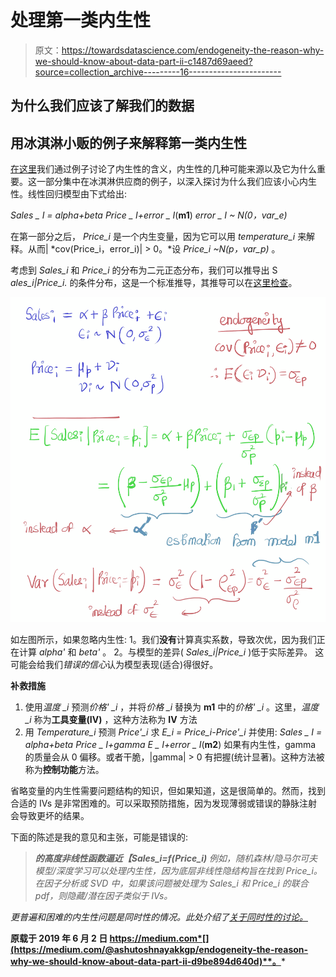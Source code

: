 # 处理第一类内生性

> 原文：<https://towardsdatascience.com/endogeneity-the-reason-why-we-should-know-about-data-part-ii-c1487d69aeed?source=collection_archive---------16----------------------->

## 为什么我们应该了解我们的数据

## 用冰淇淋小贩的例子来解释第一类内生性

[在这里](https://medium.com/@ashutoshnayakkgp/endogeneity-the-reason-why-we-should-know-about-data-part-i-80ec33df66ae)我们通过例子讨论了内生性的含义，内生性的几种可能来源以及它为什么重要。这一部分集中在冰淇淋供应商的例子，以深入探讨为什么我们应该小心内生性。线性回归模型由下式给出:

*Sales _ I = alpha+beta Price _ I+error _ I*(**m1**) *error _ I ~ N(0，var_e)*

在第一部分之后， *Price_i* 是一个内生变量，因为它可以用 *temperature_i* 来解释。从而| *cov(Price_i，error_i)| > 0。*设 *Price_i ~N(p，var_p)* 。

考虑到 *Sales_i* 和 *Price_i* 的分布为二元正态分布，我们可以推导出 S *ales_i|Price_i.* 的条件分布，这是一个标准推导，其推导可以在[这里检查](https://stats.stackexchange.com/questions/30588/deriving-the-conditional-distributions-of-a-multivariate-normal-distribution)。

![](img/0c911ca3166b22d4a775facae411d697.png)

如左图所示，如果忽略内生性:
1。我们**没有**计算真实系数，导致次优，因为我们正在计算 *alpha'* 和 *beta'* 。
2。与模型的差异( *Sales_i|Price_i* )低于实际差异。
这可能会给我们*错误的信心*认为模型表现(适合)得很好。

**补救措施**

1.  使用*温度 _i* 预测*价格' _i* ，并将*价格 _i* 替换为 **m1** 中的*价格' _i* 。这里，*温度 _i* 称为**工具变量(IV)** ，这种方法称为 **IV** 方法
2.  用 *Temperature_i* 预测 *Price'_i* 求 *E_i = Price_i-Price'_i* 并使用:
    *Sales _ I = alpha+beta Price _ I+gamma E _ I+error _ I*(**m2**)
    如果有内生性，gamma 的质量会从 0 偏移。或者干脆，|gamma| > 0 有把握(统计显著)。这种方法被称为**控制功能**方法。

省略变量的内生性需要问题结构的知识，但如果知道，这是很简单的。然而，找到合适的 IVs 是非常困难的。可以采取预防措施，因为发现薄弱或错误的静脉注射会导致更坏的结果。

下面的陈述是我的意见和主张，可能是错误的:

> ****的高度非线性函数逼近【Sales_i=f(Price_i)*** *例如，随机森林/隐马尔可夫模型/深度学习可以处理内生性，因为底层非线性隐结构旨在找到 Price_i。在因子分析或 SVD 中，如果该问题被处理为 Sales_i 和 Price_i 的联合 pdf，则隐藏/潜在因子类似于 IVs。**

*更普遍和困难的内生性问题是同时性的情况。此处介绍了[关于同时性的讨论。](https://medium.com/@ashutoshnayakkgp/endogeneity-the-reason-why-we-should-know-about-data-part-iii-50380e0d996e)*

**原载于 2019 年 6 月 2 日 https://medium.com*[](https://medium.com/@ashutoshnayakkgp/endogeneity-the-reason-why-we-should-know-about-data-part-ii-d9be894d640d)**。***